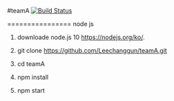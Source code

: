 #teamA
[![Build Status](https://travis-ci.org/Leechanggun/teamA.svg?branch=master)](https://travis-ci.org/travis-ci/travis-web)


================
node js

1. downloade node.js 10
   https://nodejs.org/ko/.

2. git clone https://github.com/Leechanggun/teamA.git

3. cd teamA

4. npm install 

5. npm start
